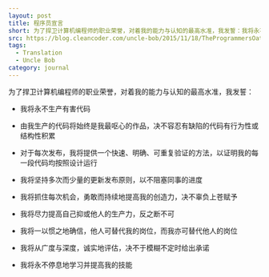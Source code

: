 ```yaml
---
layout: post
title: 程序员宣言
short: 为了捍卫计算机编程师的职业荣誉，对着我的能力与认知的最高水准，我发誓：我将永不生产有害代码
src: https://blog.cleancoder.com/uncle-bob/2015/11/18/TheProgrammersOath.html
tags:
  - Translation
  - Uncle Bob
category: journal
---
```


为了捍卫计算机编程师的职业荣誉，对着我的能力与认知的最高水准，我发誓：

 - 我将永不生产有害代码

 - 由我生产的代码将始终是我最呕心的作品，决不容忍有缺陷的代码有行为性或结构性积累

 - 对于每次发布，我将提供一个快速、明确、可重复验证的方法，以证明我的每一段代码均按照设计运行

 - 我将坚持多次而少量的更新发布原则，以不阻塞同事的进度

 - 我将抓住每次机会，勇敢而持续地提高我的创造力，决不辜负上苍赋予

 - 我将尽力提高自己抑或他人的生产力，反之断不可

 - 我将一以惯之地确信，他人可替代我的岗位，而我亦可替代他人的岗位

 - 我将从广度与深度，诚实地评估，决不于模糊不定时给出承诺

 - 我将永不停息地学习并提高我的技能
